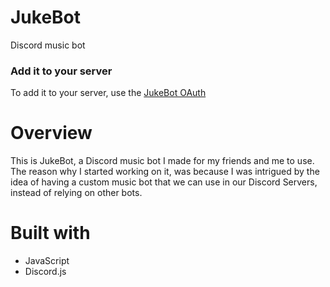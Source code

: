# JukeBot

Discord music bot

### Add it to your server

To add it to your server, use the [JukeBot OAuth](https://discord.com/oauth2/authorize?client_id=905216946675519489&permissions=8&scope=bot%20applications.commands)

# Overview

This is JukeBot, a Discord music bot I made for my friends and me to use.
The reason why I started working on it, was because I was intrigued by the idea of having a custom music bot that we can use in our Discord Servers, instead of relying on other bots.

# Built with

- JavaScript
- Discord.js
